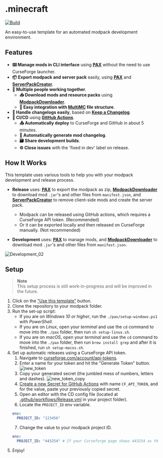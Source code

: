 # .minecraft

[![Build](https://github.com/juraj-hrivnak/.minecraft/actions/workflows/Build.yml/badge.svg)](https://github.com/juraj-hrivnak/.minecraft/actions/workflows/Build.yml)

An easy-to-use template for an automated modpack development environment.

## Features

- **⌨️ Manage mods in CLI interface** using **[PAX]** without the need to use CurseForge launcher.
- **📦 Export modpack and server pack** easily, using **[PAX]** and **[ServerPackCreator]**.
- **🤝 Multiple people working together**.
  - **📥 Download mods and resource packs** using **[ModpackDownloader]**.
  - **🧰 Easy integration with [MultiMC] file structure**.
- **📝 Handle changelogs easily**, based on **[Keep a Changelog]**.
- **🧬 CI/CD** using **[GitHub Actions]**.
  - **📤 Automatically deploy** to CurseForge and GitHub in about 5 minutes.
  - **📃 Automatically generate mod changelog**.
  - **🗃️ Share development builds**.
  - **⚙️ Close issues** with the 'fixed in dev' label on release.

## How It Works

This template uses various tools to help you with your modpack development and release process.

- **Release** uses: **[PAX]** to export the modpack as zip, **[ModpackDownloader]** to download mod `.jar`'s and other files from `manifest.json`, and **[ServerPackCreator]** to remove client-side mods and create the server pack.
  - Modpack can be released using GitHub actions, which requires a CurseForge API token. (Recommended)
  - Or it can be exported locally and then released on CurseForge manually. (Not recommended)

- **Development** uses: **[PAX]** to manage mods, and **[ModpackDownloader]** to download mod `.jar`'s and other files from `manifest.json`.

![Development_02](https://github.com/juraj-hrivnak/.minecraft/assets/71150936/52fd20fa-ab08-4b01-8c3a-d23241d8b07e)

## Setup

> **Note** \
> This setup process is still work-in-progress and will be improved in the future.

1. Click on the ["Use this template"] button.
2. Clone the repository to your modpack folder.
3. Run the set-up script:
    - If you are on _Windows 10 or higher_, run the `./pax/setup-windows.ps1` with _PowerShell_.
    - If you are on _Linux_, open your _terminal_ and use the `cd` command to move into the `./pax` folder, then run `sh setup-linux.sh`.
    - If you are on _macOS_, open your _terminal_ and use the `cd` command to move into the `./pax` folder, then run `brew install grep` and after it is finished, run `sh setup-macos.sh`.
4. Set up automatic releases using a CurseForge API token.
    1. Navigate to [curseforge.com/account/api-tokens](https://curseforge.com/account/api-tokens).
    2. Enter a name for your token and hit the "Generate Token" button.
      ![new_token](https://github.com/juraj-hrivnak/.minecraft/assets/71150936/1718613a-8994-4102-a2a2-aff7939d36ad)
    3. Copy your generated secret (the jumbled mess of numbers, letters and dashes).
      ![new_token_copy](https://github.com/juraj-hrivnak/.minecraft/assets/71150936/5c8cd169-5249-40b0-bd23-f42926c88789)
    4. [Create a new Secret for GitHub Actions] with name `CF_API_TOKEN`, and for the value, paste your previously copied secret.
    5. Open an editor with the CD config file (located at [.github/workflows/Release.yml](.github/workflows/Release.yml#L28C1-L29) in your project folder).
    6. Locate the `PROJECT_ID` env variable.
      ```yml
      env:
        PROJECT_ID: "123456"
      ```
    7. Change the value to your modpack project ID.
      ```yml
      env:
        PROJECT_ID: "443254" # If your Curseforge page shows 443254 as the Project ID.
      ```
6. Enjoy!

<!-- Links: -->
[PAX]: https://github.com/froehlichA/pax
[ServerPackCreator]: https://github.com/Griefed/ServerPackCreator
[ModpackDownloader]: https://github.com/Joshyx/ModpackDownloader
[MultiMC]: https://multimc.org/
[Keep a Changelog]: https://keepachangelog.com/en/1.0.0/
[GitHub Actions]: .github/workflows
["Use this template"]: https://github.com/juraj-hrivnak/.minecraft/generate
[Create a new Secret for GitHub Actions]: https://docs.github.com/en/actions/security-guides/encrypted-secrets#creating-encrypted-secrets-for-a-repository
